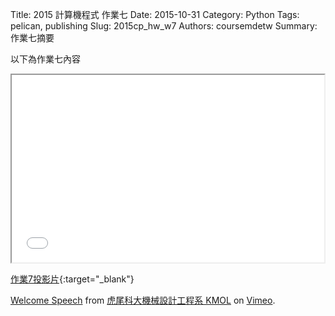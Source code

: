 Title: 2015 計算機程式 作業七
Date: 2015-10-31
Category: Python
Tags: pelican, publishing
Slug: 2015cp_hw_w7
Authors: coursemdetw
Summary: 作業七摘要

以下為作業七內容

<iframe src="40423226_cp_w7_p.html" width="500" height="300"></iframe>

[作業7投影片](40423226_cp_w7_p.html){:target="_blank"}

<p><a href="https://vimeo.com/137724068">Welcome Speech</a> from <a href="https://vimeo.com/user24079973">虎尾科大機械設計工程系 KMOL</a> on <a href="https://vimeo.com">Vimeo</a>.</p>
